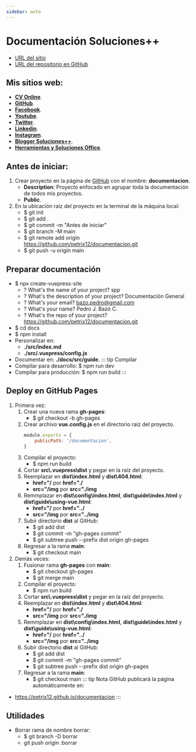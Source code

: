 ```yaml
---
sidebar: auto
---
```


# Documentación Soluciones++
+ [URL del sitio]()
+ [URL del repositorio en GitHub](https://github.com/petrix12/documentacion.git)


## Mis sitios web:
+ **[CV Online](https://petrix12.github.io/cvpetrix2022)**.
+ **[GitHub](https://github.com/petrix12)**.
+ **[Facebook](https://www.facebook.com/solplusplus)**.
+ **[Youtube](https://www.youtube.com/channel/UCgI3CMta_Vc4GHZwbzG3e-Q)**.
+ **[Twitter](https://twitter.com/petrix12)**.
+ **[Linkedin](https://www.linkedin.com/in/pedro-bazo/)**.
+ **[Instagram](https://www.instagram.com/bazopedro)**.
+ **[Blogger Soluciones++](https://solplusplus.blogspot.com)**.
+ **[Herramientas y Soluciones Office](https://toolssolucionesoffice.blogspot.com)**.


## Antes de iniciar:
1. Crear proyecto en la página de [GitHub](https://github.com) con el nombre: **documentacion**.
    + **Description**: Proyecto enfocado en agrupar toda la documentación de todos mis proyectos.
    + **Public**.
2. En la ubicación raíz del proyecto en la terminal de la máquina local:
    + $ git init
    + $ git add .
    + $ git commit -m "Antes de iniciar"
    + $ git branch -M main
    + $ git remote add origin https://github.com/petrix12/documentacion.git
    + $ git push -u origin main


## Preparar documentación
+ $ npx create-vuepress-site
    + ? What's the name of your project? spp
    + ? What's the description of your project? Documentación General
    + ? What's your email? bazo.pedro@gmail.com
    + ? What's your name? Pedro J. Bazó C.
    + ? What's the repo of your project? https://github.com/petrix12/documentacion.git
+ $ cd docs
+ $ npm install
+ Personalizar en:
    + **./src/index.md**
    + **./src/.vuepress/config.js**
+ Documentar en: **./docs/src/guide**.
::: tip Compilar
+ Compilar para desarrollo: $ npm run dev
+ Compilar para producción: $ npm run build
:::


## Deploy en GitHub Pages
1. Primera vez:
    1. Crear una nueva rama **gh-pages**:
       + $ git checkout -b gh-pages
    2. Crear archivo **vue.config.js** en el directorio raíz del proyecto.
        ```js
        module.exports = {
            publicPath: '/documentacion',
        }
        ```
    3. Compilar el proyecto:
        + $ npm run build
    4. Cortar **src\\.vuepress\dist** y pegar en la raíz del proyecto.
    5. Reemplazar en **dist\index.html** y **dist\404.html**:
        + **href="/** por **href="./**
        + **src="/img** por **src="./img**
    6. Remmplazar en **dist\config\index.html**, **dist\guide\index.html** y **dist\guide\using-vue.html**:
        + **href="/** por **href="../**
        + **src="/img** por **src="../img**
    7. Subir directorio **dist** al GitHub:
        + $ git add dist
        + $ git commit -m "gh-pages commit"
        + $ git subtree push --prefix dist origin gh-pages
    8. Regresar a la rama **main**:
        + $ git checkout main
2. Demás veces:
    1. Fusionar rama **gh-pages** con **main**:
        + $ git checkout gh-pages
        + $ git merge main
    2. Compilar el proyecto:
        + $ npm run build
    3. Cortar **src\\.vuepress\dist** y pegar en la raíz del proyecto.
    4. Reemplazar en **dist\index.html** y **dist\404.html**:
        + **href="/** por **href="./**
        + **src="/img** por **src="./img**
    5. Remmplazar en **dist\config\index.html**, **dist\guide\index.html** y **dist\guide\using-vue.html**:
        + **href="/** por **href="../**
        + **src="/img** por **src="../img**
    6. Subir directorio **dist** al GitHub:
        + $ git add dist
        + $ git commit -m "gh-pages commit"
        + $ git subtree push --prefix dist origin gh-pages
    7. Regresar a la rama **main**:
        + $ git checkout main
::: tip Nota
GitHub publicará la página automáticamente en:
+ https://petrix12.github.io/documentacion
:::


## Utilidades
+ Borrar rama de nombre borrar:
    + $ git branch -D borrar
    + git push origin :borrar
